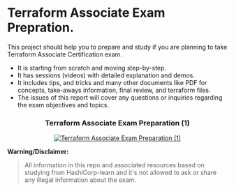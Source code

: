 # Terraform Associate Exam Prepration.
This project should help you to prepare and study if you are planning to take Terraform Associate Certification exam.

 - It is starting from scratch and moving step-by-step. 
 - It has sessions (videos) with detailed explanation and demos.
 - It includes tips, and tricks and many other documents like PDF for concepts, take-aways information, final review, and terraform files.
- The issues of this report will cover any questions or inquiries regarding the exam objectives and topics.

<div align="center"> <h3> Terraform Associate Exam Preparation (1)</H3></div>
<p align="center">
  <a href="https://youtu.be/og76ViVI4ow"><img src="https://raw.githubusercontent.com/MohamedRadwan-DevOps/terraform-associate-exam-prep/main/assets/Terraform-Session-1-600-336.png" alt="Terraform Associate Exam Preparation (1)"/></a>
</p>

**Warning/Disclaimer:** 

> All information in this repo and associated resources based on
> studying from HashiCorp-learn and it's not allowed to ask or share any
> illegal information about the exam.
